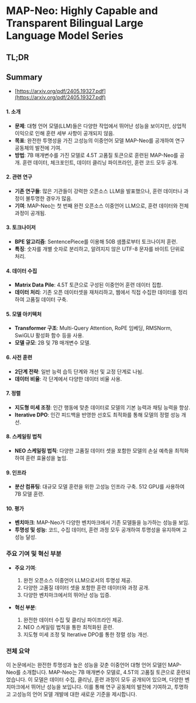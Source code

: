 # MAP-Neo: Highly Capable and Transparent Bilingual Large Language Model Series
## TL;DR
## Summary
- [https://arxiv.org/pdf/2405.19327.pdf](https://arxiv.org/pdf/2405.19327.pdf)

#### 1. 소개

- **문제**: 대형 언어 모델(LLM)들은 다양한 작업에서 뛰어난 성능을 보이지만, 상업적 이익으로 인해 훈련 세부 사항이 공개되지 않음.
- **목표**: 완전한 투명성을 가진 고성능의 이중언어 모델 MAP-Neo를 공개하여 연구 공동체의 발전에 기여.
- **방법**: 7B 매개변수를 가진 모델로 4.5T 고품질 토큰으로 훈련된 MAP-Neo를 공개. 훈련 데이터, 체크포인트, 데이터 클리닝 파이프라인, 훈련 코드 모두 공개.

#### 2. 관련 연구

- **기존 연구들**: 많은 기관들이 강력한 오픈소스 LLM을 발표했으나, 훈련 데이터나 과정이 불투명한 경우가 많음.
- **기여**: MAP-Neo는 첫 번째 완전 오픈소스 이중언어 LLM으로, 훈련 데이터와 전체 과정이 공개됨.

#### 3. 토크나이저

- **BPE 알고리즘**: SentencePiece를 이용해 50B 샘플로부터 토크나이저 훈련.
- **특징**: 숫자를 개별 숫자로 분리하고, 알려지지 않은 UTF-8 문자를 바이트 단위로 처리.

#### 4. 데이터 수집

- **Matrix Data Pile**: 4.5T 토큰으로 구성된 이중언어 훈련 데이터 집합.
- **데이터 처리**: 기존 오픈 데이터셋을 재처리하고, 웹에서 직접 수집한 데이터를 정리하여 고품질 데이터 구축.

#### 5. 모델 아키텍처

- **Transformer 구조**: Multi-Query Attention, RoPE 임베딩, RMSNorm, SwiGLU 활성화 함수 등을 사용.
- **모델 규모**: 2B 및 7B 매개변수 모델.

#### 6. 사전 훈련

- **2단계 전략**: 일반 능력 습득 단계와 개선 및 교정 단계로 나뉨.
- **데이터 비율**: 각 단계에서 다양한 데이터 비율 사용.

#### 7. 정렬

- **지도형 미세 조정**: 인간 행동에 맞춘 데이터로 모델의 기본 능력과 채팅 능력을 향상.
- **Iterative DPO**: 인간 피드백을 반영한 선호도 최적화를 통해 모델의 정렬 성능 개선.

#### 8. 스케일링 법칙

- **NEO 스케일링 법칙**: 다양한 고품질 데이터 셋을 포함한 모델의 손실 예측을 최적화하여 훈련 효율성을 높임.

#### 9. 인프라

- **분산 컴퓨팅**: 대규모 모델 훈련을 위한 고성능 인프라 구축. 512 GPU를 사용하여 7B 모델 훈련.

#### 10. 평가

- **벤치마크**: MAP-Neo가 다양한 벤치마크에서 기존 모델들을 능가하는 성능을 보임.
- **투명성 및 성능**: 코드, 수집 데이터, 훈련 과정 모두 공개하여 투명성을 유지하며 고성능 달성.

### 주요 기여 및 혁신 부분

- **주요 기여**:
  1. 완전 오픈소스 이중언어 LLM으로서의 투명성 제공.
  2. 다양한 고품질 데이터 셋을 포함한 훈련 데이터와 과정 공개.
  3. 다양한 벤치마크에서의 뛰어난 성능 입증.

- **혁신 부분**:
  1. 완전한 데이터 수집 및 클리닝 파이프라인 제공.
  2. NEO 스케일링 법칙을 통한 최적화된 훈련.
  3. 지도형 미세 조정 및 Iterative DPO를 통한 정렬 성능 개선.

### 전체 요약

이 논문에서는 완전한 투명성과 높은 성능을 갖춘 이중언어 대형 언어 모델인 MAP-Neo를 소개합니다. MAP-Neo는 7B 매개변수 모델로, 4.5T의 고품질 토큰으로 훈련되었습니다. 이 모델은 데이터 수집, 클리닝, 훈련 과정이 모두 공개되어 있으며, 다양한 벤치마크에서 뛰어난 성능을 보입니다. 이를 통해 연구 공동체의 발전에 기여하고, 투명하고 고성능의 언어 모델 개발에 대한 새로운 기준을 제시합니다.